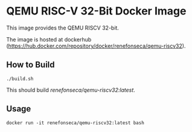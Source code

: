 # QEMU RISC-V 32-Bit Docker Image

This image provides the QEMU RISCV 32-bit.

The image is hosted at dockerhub (https://hub.docker.com/repository/docker/renefonseca/qemu-riscv32).

## How to Build

```
./build.sh
```

This should build *renefonseca/qemu-riscv32:latest*.

## Usage

```
docker run -it renefonseca/qemu-riscv32:latest bash
```
